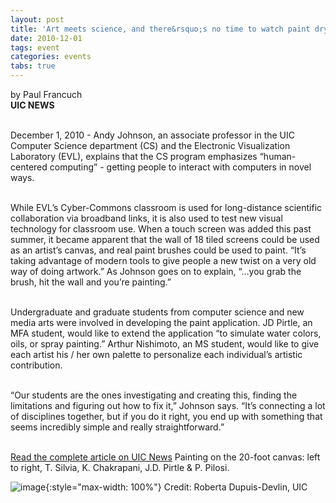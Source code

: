 ```yaml
---
layout: post
title: 'Art meets science, and there&rsquo;s no time to watch paint dry'
date: 2010-12-01
tags: event
categories: events
tabs: true
---
```


by Paul Francuch<br>
<strong>UIC NEWS</strong><br><br>

December 1, 2010 - Andy Johnson, an associate professor in the UIC Computer Science department (CS) and the Electronic Visualization Laboratory (EVL), explains that the CS program emphasizes &ldquo;human-centered computing&rdquo; - getting people to interact with computers in novel ways.<br><br>

While EVL&rsquo;s Cyber-Commons classroom is used for long-distance scientific collaboration via broadband links, it is also used to test new visual technology for classroom use. When a touch screen was added this past summer, it became apparent that the wall of 18 tiled screens could be used as an artist&rsquo;s canvas, and real paint brushes could be used to paint. &ldquo;It&rsquo;s taking advantage of modern tools to give people a new twist on a very old way of doing artwork.&rdquo; As Johnson goes on to explain, &ldquo;&hellip;you grab the brush, hit the wall and you&rsquo;re painting.&rdquo;<br><br>

Undergraduate and graduate students from computer science and new media arts were involved in developing the paint application. JD Pirtle, an MFA student, would like to extend the application &ldquo;to simulate water colors, oils, or spray painting.&rdquo; Arthur Nishimoto, an MS student, would like to give each artist his / her own palette to personalize each individual&rsquo;s artistic contribution.<br><br>

&ldquo;Our students are the ones investigating and creating this, finding the limitations and figuring out how to fix it,&rdquo; Johnson says. &ldquo;It&rsquo;s connecting a lot of disciplines together, but if you do it right, you end up with something that seems incredibly simple and really straightforward.&rdquo;<br><br>

<a href="http://www.uic.edu/htbin/cgiwrap/bin/uicnews/articledetail.cgi?id=14854">Read the complete article on UIC News</a>
Painting on the 20-foot canvas: left to right, T. Silvia, K. Chakrapani, J.D. Pirtle &amp; P. Pilosi.

![image](https://www.evl.uic.edu/output/originals/evl-paintprogram-devlin-120110.jpg-srcw.jpg){:style="max-width: 100%"}
Credit: Roberta Dupuis-Devlin, UIC


